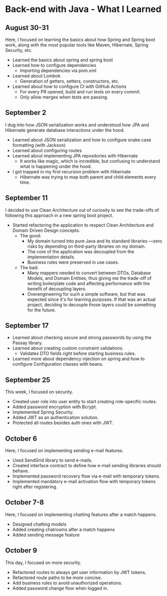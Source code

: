 # Back-end with Java - What I Learned

## August 30-31
Here, I focused on learning the basics about how Spring and Spring boot work, along with the most popular tools like Maven, Hibernate, Spring Security, etc.

- Learned the basics about spring and spring boot
- Learned how to configure dependencies
    - Importing dependencies via pom.xml
- Learned about Lombok
    - Generation of getters, setters, constructors, etc.
- Learned about how to configure CI with GitHub Actions
    - For every PR opened, build and run tests on every commit.
    - Only allow merges when tests are passing.


## September 2
I dug into how JSON serialization works and understood how JPA and Hibernate generate database interactions under the hood.

- Learned about JSON serialization and how to configure snake case formatting (with Jackson)
- Learned about configuring routes
- Learned about implementing JPA repositories with Hibernate
    - It works like magic, which is incredible, but confusing to understand what is happening under the hood.
- I got trapped in my first recursion problem with Hibernate
    - Hibernate was trying to map both parent and child elements every time.
## September 11
I decided to use Clean Architecture out of curiosity to see the trade-offs of following this approach in a new spring boot project.

- Started refactoring the application to respect Clean Architecture and Domain Driven Design concepts.
    - The good:
        - My domain turned into pure Java and its standard libraries —zero risks by depending on third-party libraries on my domain.
        - The core of the application was decoupled from the implementation details.
        - Business rules were preserved in use cases.
    - The bad:
        - Many mappers needed to convert between DTOs, Database Models, and Domain Entities, thus giving me the trade-off of writing boilerplate code and affecting performance with the benefit of decoupling layers.
        - Overengineering for such a simple software, but that was expected since it's for learning purposes. If that was an actual project, deciding to decouple those layers could be something for the future.
## September 17
- Learned about checking secure and strong passwords by using the Passay library.
- Learned about creating custom constraint validations.
    - Validates DTO fields right before starting business rules.
- Learned more about dependency injection on spring and how to configure Configuration classes with beans.
## September 25
This week, I focused on security.

- Created user role into user entity to start creating role-specific routes.
- Added password encryption with Bcrypt.
- Implemented Spring Security.
- Added JWT as an authentication solution.
- Protected all routes besides auth ones with JWT.
## October 6
Here, I focused on implementing sending e-mail features.

- Used SendGrid library to send e-mails.
- Created interface contract to define how e-mail sending libraries should behave.
- Implemented password recovery flow via e-mail with temporary tokens.
- Implemented mandatory e-mail activation flow with temporary tokens right after registering.
## October 7-8
Here, I focused on implementing chatting features after a match happens.

- Designed chatting models
- Added creating chatrooms after a match happens
- Added sending message feature
## October 9
This day, I focused on more security.

- Refactored routes to always get user information by JWT tokens.
- Refactored route paths to be more concise.
- Add business rules to avoid unauthorized operations.
- Added password change flow when logged in.